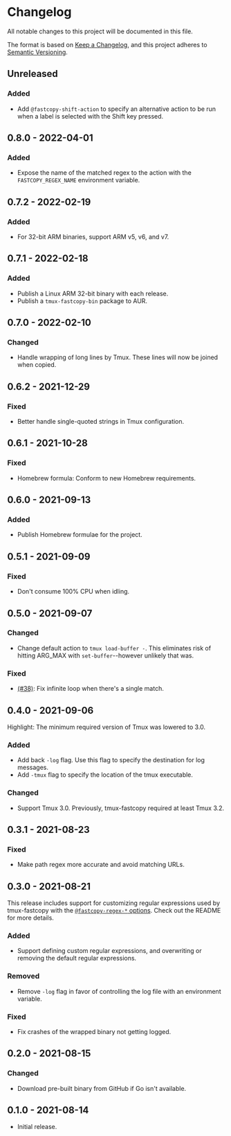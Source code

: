 # Changelog

All notable changes to this project will be documented in this file.

The format is based on [Keep a Changelog](https://keepachangelog.com/en/1.0.0/),
and this project adheres to [Semantic Versioning](https://semver.org/spec/v2.0.0.html).

## Unreleased
### Added
- Add `@fastcopy-shift-action` to specify an alternative action to be run when
  a label is selected with the Shift key pressed.

## 0.8.0 - 2022-04-01
### Added
- Expose the name of the matched regex to the action with the
  `FASTCOPY_REGEX_NAME` environment variable.

## 0.7.2 - 2022-02-19
### Added
- For 32-bit ARM binaries, support ARM v5, v6, and v7.

## 0.7.1 - 2022-02-18
### Added
- Publish a Linux ARM 32-bit binary with each release.
- Publish a `tmux-fastcopy-bin` package to AUR.

## 0.7.0 - 2022-02-10
### Changed
- Handle wrapping of long lines by Tmux.
  These lines will now be joined when copied.

## 0.6.2 - 2021-12-29
### Fixed
- Better handle single-quoted strings in Tmux configuration.

## 0.6.1 - 2021-10-28
### Fixed
- Homebrew formula: Conform to new Homebrew requirements.

## 0.6.0 - 2021-09-13
### Added
- Publish Homebrew formulae for the project.

## 0.5.1 - 2021-09-09
### Fixed
- Don't consume 100% CPU when idling.

## 0.5.0 - 2021-09-07
### Changed
- Change default action to `tmux load-buffer -`. This eliminates risk of
  hitting ARG_MAX with `set-buffer`--however unlikely that was.

### Fixed
- [(#38)]: Fix infinite loop when there's a single match.

  [(#38)]: https://github.com/abhinav/tmux-fastcopy/issues/38

## 0.4.0 - 2021-09-06
Highlight: The minimum required version of Tmux was lowered to 3.0.

### Added
- Add back `-log` flag. Use this flag to specify the destination for log
  messages.
- Add `-tmux` flag to specify the location of the tmux executable.

### Changed
- Support Tmux 3.0. Previously, tmux-fastcopy required at least Tmux 3.2.

## 0.3.1 - 2021-08-23
### Fixed
- Make path regex more accurate and avoid matching URLs.

## 0.3.0 - 2021-08-21
This release includes support for customizing regular expressions used by
tmux-fastcopy with the [`@fastcopy-regex-*` options][]. Check out the README
for more details.

### Added
- Support defining custom regular expressions, and overwriting or removing the
  default regular expressions.

### Removed
- Remove `-log` flag in favor of controlling the log file with an environment
  variable.

### Fixed
- Fix crashes of the wrapped binary not getting logged.

  [`@fastcopy-regex-*` options]: https://github.com/abhinav/tmux-fastcopy#fastcopy-regex-

## 0.2.0 - 2021-08-15
### Changed
- Download pre-built binary from GitHub if Go isn't available.

## 0.1.0 - 2021-08-14

- Initial release.
